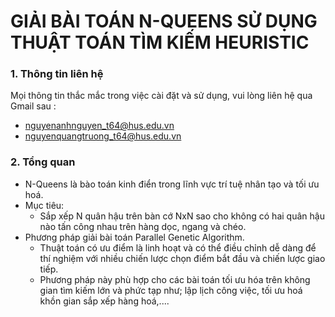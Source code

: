 # GIẢI BÀI TOÁN N-QUEENS SỬ DỤNG THUẬT TOÁN TÌM KIẾM HEURISTIC

### 1. Thông tin liên hệ

Mọi thông tin thắc mắc trong việc cài đặt và sử dụng, vui lòng liên hệ qua Gmail sau :

- nguyenanhnguyen_t64@hus.edu.vn
- nguyenquangtruong_t64@hus.edu.vn

### 2. Tổng quan

- N-Queens là bào toán kinh điển trong lĩnh vực trí tuệ nhân tạo và tối ưu hoá.
- Mục tiêu:
  - Sắp xếp N quân hậu trên bàn cớ NxN sao cho không có hai quân hậu nào tấn công nhau trên hàng dọc, ngang và chéo.
- Phương pháp giải bài toán Parallel Genetic Algorithm.
  - Thuật toán có ưu điểm là linh hoạt và có thể điều chỉnh dễ dàng để thí nghiệm với nhiều
    chiến lược chọn điểm bắt đầu và chiến lược giao tiếp.
  - Phương pháp này phù hợp cho các bài toán tối ưu hóa trên không gian tìm kiếm lớn và phức
    tạp như; lập lịch công việc, tối ưu hoá khồn gian sắp xếp hàng hoá,....
